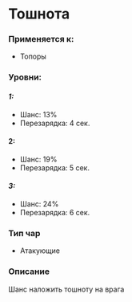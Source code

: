 # Тошнота

### Применяется к:

* Топоры

### Уровни:

#### _1:_

* Шанс: 13%
* Перезарядка: 4 сек.

#### 2:

* Шанс: 19%
* Перезарядка: 5 сек.

#### _3:_

* Шанс: 24%
* Перезарядка: 6 сек.

### Тип чар

* Атакующие

### Описание

Шанс наложить тошноту на врага
